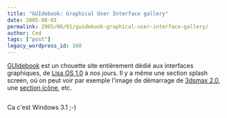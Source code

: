 ```yaml
---
title: "GUIdebook: Graphical User Interface gallery"
date: 2005-06-01
permalink: 2005/06/01/guidebook-graphical-user-interface-gallery/
author: Ced
tags: ["post"]
legacy_wordpress_id: 160
---
```


[GUIdebook](http://www.aci.com.pl/mwichary/guidebook/index) est un chouette site entièrement dédié aux interfaces graphiques, de [Lisa OS 1.0](http://www.aci.com.pl/mwichary/guidebook/interfaces/lisa/lisaos1/lisaos10) à nos jours. Il y a même une section splash screen, où on peut voir par exemple l'image de démarrage de [3dsmax 2.0](http://www.aci.com.pl/mwichary/guidebook/splashes/3dsmax), une [section icône](http://www.aci.com.pl/mwichary/guidebook/icons/components), etc.

<img src="https://64k.be/wp-content/uploads/2006/geek/guidebook.jpg" alt="" />

<!-- excerpt -->

Ca c'est Windows 3.1 ;-)
